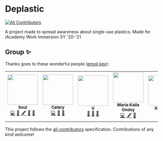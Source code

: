# Deplastic
<!-- ALL-CONTRIBUTORS-BADGE:START - Do not remove or modify this section -->
[![All Contributors](https://img.shields.io/badge/all_contributors-7-orange.svg?style=flat-square)](#contributors-)
<!-- ALL-CONTRIBUTORS-BADGE:END -->

A project made to spread awareness about single-use plastics. Made for iAcademy Work Immersion SY '20-'21

## Group ✨

Thanks goes to these wonderful people ([emoji key](https://allcontributors.org/docs/en/emoji-key)):

<!-- ALL-CONTRIBUTORS-LIST:START - Do not remove or modify this section -->
<!-- prettier-ignore-start -->
<!-- markdownlint-disable -->
<table>
  <tr>
    <td align="center"><a href="https://github.com/MiguelRobles7"><img src="https://avatars.githubusercontent.com/u/51726200?v=4?s=100" width="100px;" alt=""/><br /><sub><b>Soul</b></sub></a><br /><a href="https://github.com/MiguelRobles7/Deplastic/commits?author=MiguelRobles7" title="Code">💻</a> <a href="https://github.com/MiguelRobles7/Deplastic/issues?q=author%3AMiguelRobles7" title="Bug reports">🐛</a> <a href="#content-MiguelRobles7" title="Content">🖋</a> <a href="https://github.com/MiguelRobles7/Deplastic/pulls?q=is%3Apr+reviewed-by%3AMiguelRobles7" title="Reviewed Pull Requests">👀</a> <a href="#projectManagement-MiguelRobles7" title="Project Management">📆</a></td>
    <td align="center"><a href="https://github.com/ucelery"><img src="https://avatars.githubusercontent.com/u/69152061?v=4?s=100" width="100px;" alt=""/><br /><sub><b>Celery</b></sub></a><br /><a href="https://github.com/MiguelRobles7/Deplastic/commits?author=ucelery" title="Code">💻</a> <a href="https://github.com/MiguelRobles7/Deplastic/issues?q=author%3Aucelery" title="Bug reports">🐛</a> <a href="https://github.com/MiguelRobles7/Deplastic/pulls?q=is%3Apr+reviewed-by%3Aucelery" title="Reviewed Pull Requests">👀</a></td>
    <td align="center"><a href="http://nvstco.tumblr.com"><img src="https://avatars.githubusercontent.com/u/46194156?v=4?s=100" width="100px;" alt=""/><br /><sub><b>V</b></sub></a><br /><a href="#design-nvstco" title="Design">🎨</a> <a href="#ideas-nvstco" title="Ideas, Planning, & Feedback">🤔</a> <a href="https://github.com/MiguelRobles7/Deplastic/issues?q=author%3Anvstco" title="Bug reports">🐛</a></td>
    <td align="center"><a href="https://github.com/mkailaondoy"><img src="https://avatars.githubusercontent.com/u/69746213?v=4?s=100" width="100px;" alt=""/><br /><sub><b>Maria Kaila Ondoy</b></sub></a><br /><a href="https://github.com/MiguelRobles7/Deplastic/commits?author=mkailaondoy" title="Code">💻</a> <a href="#content-mkailaondoy" title="Content">🖋</a> <a href="https://github.com/MiguelRobles7/Deplastic/issues?q=author%3Amkailaondoy" title="Bug reports">🐛</a></td>
    <td align="center"><a href="https://github.com/KrimKofi"><img src="https://avatars.githubusercontent.com/u/71881898?v=4?s=100" width="100px;" alt=""/><br /><sub><b>KrimKofi</b></sub></a><br /><a href="#ideas-KrimKofi" title="Ideas, Planning, & Feedback">🤔</a> <a href="#design-KrimKofi" title="Design">🎨</a></td>
    <td align="center"><a href="https://github.com/JamesBallatan"><img src="https://avatars.githubusercontent.com/u/74128476?v=4?s=100" width="100px;" alt=""/><br /><sub><b>JamesBallatan</b></sub></a><br /><a href="#ideas-JamesBallatan" title="Ideas, Planning, & Feedback">🤔</a> <a href="#design-JamesBallatan" title="Design">🎨</a></td>
    <td align="center"><a href="https://github.com/IzakVillanueva"><img src="https://avatars.githubusercontent.com/u/82789169?v=4?s=100" width="100px;" alt=""/><br /><sub><b>IzakVillanueva</b></sub></a><br /><a href="https://github.com/MiguelRobles7/Deplastic/commits?author=IzakVillanueva" title="Code">💻</a> <a href="https://github.com/MiguelRobles7/Deplastic/issues?q=author%3AIzakVillanueva" title="Bug reports">🐛</a> <a href="#content-IzakVillanueva" title="Content">🖋</a></td>
  </tr>
</table>

<!-- markdownlint-restore -->
<!-- prettier-ignore-end -->

<!-- ALL-CONTRIBUTORS-LIST:END -->

This project follows the [all-contributors](https://github.com/all-contributors/all-contributors) specification. Contributions of any kind welcome!
